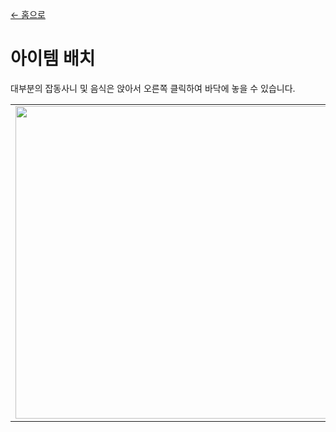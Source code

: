 [← 홈으로](../)
# 아이템 배치

대부분의 잡동사니 및 음식은 앉아서 오른쪽 클릭하여 바닥에 놓을 수 있습니다.

<table>
    <tr><td><img src="https://i.imgur.com/8Siakr0.png" width="500"/></td><td><img src="https://i.imgur.com/5W9Epxk.png" width="500"/></td></tr>
</table>
